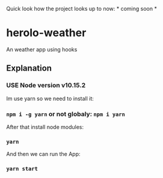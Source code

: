 Quick look how the project looks up to now: * coming soon *

# herolo-weather

An weather app using hooks

## Explanation

### USE Node version v10.15.2

Im use yarn so we need to install it:
### `npm i -g yarn` or not globaly: `npm i yarn`

After that install node modules:
### `yarn`

And then we can run the App:
### `yarn start`

